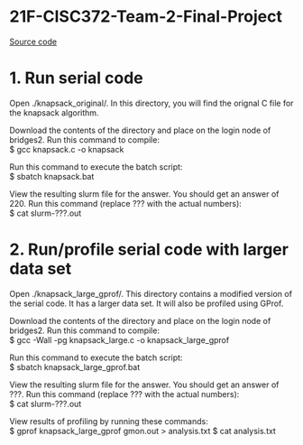 # 21F-CISC372-Team-2-Final-Project
[Source code](https://www.geeksforgeeks.org/0-1-knapsack-problem-dp-10/)

# 1. Run serial code
Open ./knapsack_original/. In this directory, you will find the orignal C file for the knapsack algorithm.

Download the contents of the directory and place on the login node of bridges2. Run this command to compile:  
$ gcc knapsack.c -o knapsack

Run this command to execute the batch script:  
$ sbatch knapsack.bat

View the resulting slurm file for the answer. You should get an answer of 220. Run this command (replace ??? with the actual numbers):  
$ cat slurm-???.out

# 2. Run/profile serial code with larger data set
Open ./knapsack_large_gprof/. This directory contains a modified version of the serial code. It has a larger data set. It will also be profiled using GProf.

Download the contents of the directory and place on the login node of bridges2. Run this command to compile:  
$ gcc -Wall -pg knapsack_large.c -o knapsack_large_gprof

Run this command to execute the batch script:  
$ sbatch knapsack_large_gprof.bat

View the resulting slurm file for the answer. You should get an answer of ???. Run this command (replace ??? with the actual numbers):  
$ cat slurm-???.out

View results of profiling by running these commands:  
$ gprof knapsack_large_gprof gmon.out > analysis.txt
$ cat analysis.txt
